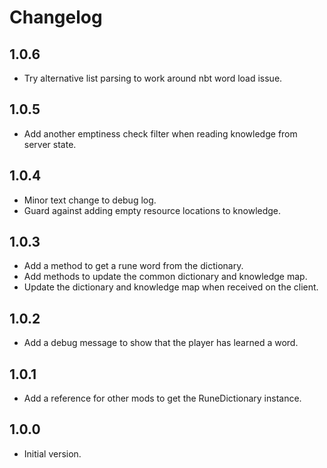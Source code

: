 # Changelog

## 1.0.6

- Try alternative list parsing to work around nbt word load issue.

## 1.0.5

- Add another emptiness check filter when reading knowledge from server state.

## 1.0.4

- Minor text change to debug log.
- Guard against adding empty resource locations to knowledge.

## 1.0.3

- Add a method to get a rune word from the dictionary.
- Add methods to update the common dictionary and knowledge map.
- Update the dictionary and knowledge map when received on the client.

## 1.0.2

- Add a debug message to show that the player has learned a word.

## 1.0.1

- Add a reference for other mods to get the RuneDictionary instance.

## 1.0.0

- Initial version.